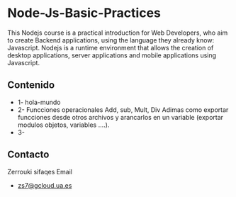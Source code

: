 # Node-Js-Basic-Practices
This Nodejs course is a practical introduction for Web Developers, who aim to create Backend applications, using the language they already know: Javascript.  Nodejs is a runtime environment that allows the creation of desktop applications, server applications and mobile applications using Javascript.

## Contenido
* 1- hola-mundo
* 2- Funcciones operacionales
Add, sub, Mult, Div
Adimas como exportar funcciones desde otros archivos y  arancarlos en  un variable (exportar modulos objetos, variables ....).
* 3- 

## Contacto
Zerrouki sifaqes 
Email 
* zs7@gcloud.ua.es